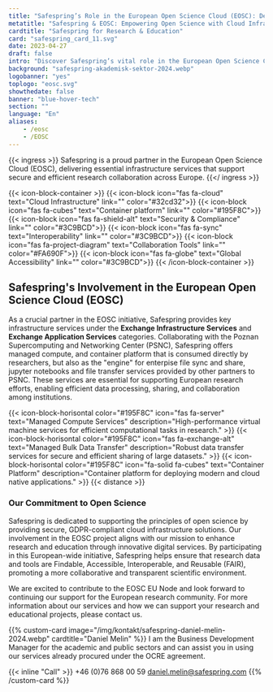 ```yaml
---
title: "Safespring’s Role in the European Open Science Cloud (EOSC): Delivering Key Infrastructure Services"
metatitle: "Safespring & EOSC: Empowering Open Science with Cloud Infrastructure Solutions"
cardtitle: "Safespring for Research & Education"
card: "safespring_card_11.svg"
date: 2023-04-27
draft: false
intro: "Discover Safespring’s vital role in the European Open Science Cloud (EOSC) project, providing managed compute & Kubernetes, data transfer, and file synchronization services to support open science and research collaboration across Europe."
background: "safespring-akademisk-sektor-2024.webp"
logobanner: "yes"
toplogo: "eosc.svg"
showthedate: false
banner: "blue-hover-tech"
section: ""
language: "En"
aliases:
    - /eosc
    - /EOSC
---
```


{{< ingress >}}
Safespring is a proud partner in the European Open Science Cloud (EOSC), delivering essential infrastructure services that support secure and efficient research collaboration across Europe.
{{</ ingress >}}

{{< icon-block-container >}}
    {{< icon-block icon="fas fa-cloud" text="Cloud Infrastructure" link="" color="#32cd32">}}
    {{< icon-block icon="fas fa-cubes" text="Container platform" link="" color="#195F8C">}}
    {{< icon-block icon="fas fa-shield-alt" text="Security & Compliance" link="" color="#3C9BCD">}}
    {{< icon-block icon="fas fa-sync" text="Interoperability" link="" color="#3C9BCD">}}
    {{< icon-block icon="fas fa-project-diagram" text="Collaboration Tools" link="" color="#FA690F">}}
    {{< icon-block icon="fas fa-globe" text="Global Accessibility" link="" color="#3C9BCD">}}
{{< /icon-block-container >}}

## Safespring's Involvement in the European Open Science Cloud (EOSC)

As a crucial partner in the EOSC initiative, Safespring provides key infrastructure services under the **Exchange Infrastructure Services** and **Exchange Application Services** categories. Collaborating with the Poznan Supercomputing and Networking Center (PSNC), Safespring offers managed compute, and container platform that is consumed directly by researchers, but also as the "engine" for enterpise file sync and share, jupyter notebooks and file transfer services provided by other partners to PSNC. These services are essential for supporting European research efforts, enabling efficient data processing, sharing, and collaboration among institutions.

{{< icon-block-horisontal color="#195F8C" icon="fas fa-server" text="Managed Compute Services" description="High-performance virtual machine services for efficient computational tasks in research." >}}
{{< icon-block-horisontal color="#195F8C" icon="fas fa-exchange-alt" text="Managed Bulk Data Transfer" description="Robust data transfer services for secure and efficient sharing of large datasets." >}}
{{< icon-block-horisontal color="#195F8C" icon="fa-solid fa-cubes" text="Container Platform" description="Container platform for deploying modern and cloud native applications." >}}
{{< distance >}}

### Our Commitment to Open Science

Safespring is dedicated to supporting the principles of open science by providing secure, GDPR-compliant cloud infrastructure solutions. Our involvement in the EOSC project aligns with our mission to enhance research and education through innovative digital services. By participating in this European-wide initiative, Safespring helps ensure that research data and tools are Findable, Accessible, Interoperable, and Reusable (FAIR), promoting a more collaborative and transparent scientific environment.

We are excited to contribute to the EOSC EU Node and look forward to continuing our support for the European research community. For more information about our services and how we can support your research and educational projects, please contact us.

{{% custom-card image="/img/kontakt/safespring-daniel-melin-2024.webp" cardtitle="Daniel Melin" %}}
I am the Business Development Manager for the academic and public sectors and can assist you in using our services already procured under the OCRE agreement.

{{< inline "Call" >}} +46 (0)76 868 00 59 
[daniel.melin@safespring.com](mailto:daniel.melin@safespring.com)
{{% /custom-card %}}